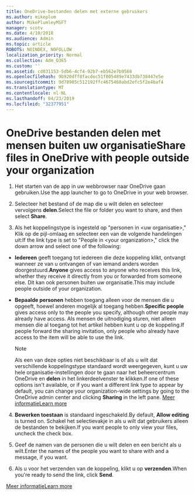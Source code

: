 ```yaml
---
title: OneDrive-bestanden delen met externe gebruikers
ms.author: mikeplum
author: MikePlumleyMSFT
manager: scotv
ms.date: 4/10/2018
ms.audience: Admin
ms.topic: article
ROBOTS: NOINDEX, NOFOLLOW
localization_priority: Normal
ms.collection: Adm_O365
ms.custom: ''
ms.assetid: cd031153-5db6-4cf4-92b7-eb562e7b9568
ms.openlocfilehash: 9b920dff8facdec51f005489e7433db738447e5e
ms.sourcegitcommit: 9d78905c512192ffc4675468abd2efc5f2e4baf4
ms.translationtype: MT
ms.contentlocale: nl-NL
ms.lasthandoff: 04/23/2019
ms.locfileid: "32377951"
---
```

# <a name="share-files-in-onedrive-with-people-outside-your-organization"></a><span data-ttu-id="ed7f2-102">OneDrive bestanden delen met mensen buiten uw organisatie</span><span class="sxs-lookup"><span data-stu-id="ed7f2-102">Share files in OneDrive with people outside your organization</span></span>

1. <span data-ttu-id="ed7f2-103">Het starten van de app in uw webbrowser naar OneDrive gaan gebruiken.</span><span class="sxs-lookup"><span data-stu-id="ed7f2-103">Use the app launcher to go to OneDrive in your web browser.</span></span> 
    
2. <span data-ttu-id="ed7f2-104">Selecteer het bestand of de map die u wilt delen en selecteer vervolgens **delen**.</span><span class="sxs-lookup"><span data-stu-id="ed7f2-104">Select the file or folder you want to share, and then select **Share**.</span></span> 
    
3. <span data-ttu-id="ed7f2-105">Als het koppelingstype is ingesteld op "personen in \<uw organisatie\>," Klik op de pijl-omlaag en selecteer een van de volgende handelingen uit:</span><span class="sxs-lookup"><span data-stu-id="ed7f2-105">If the link type is set to "People in \<your organization\>," click the down arrow and select one of the following:</span></span> 
    
  - <span data-ttu-id="ed7f2-106">**Iedereen** geeft toegang tot iedereen die deze koppeling klikt, ontvangt wanneer ze van u ontvangen of van iemand anders worden doorgestuurd.</span><span class="sxs-lookup"><span data-stu-id="ed7f2-106">**Anyone** gives access to anyone who receives this link, whether they receive it directly from you or forwarded from someone else.</span></span> <span data-ttu-id="ed7f2-107">Dit kan ook personen buiten uw organisatie.</span><span class="sxs-lookup"><span data-stu-id="ed7f2-107">This may include people outside of your organization.</span></span> 
    
  - <span data-ttu-id="ed7f2-108">**Bepaalde personen** hebben toegang alleen voor de mensen die u opgeeft, hoewel anderen mogelijk al toegang hebben.</span><span class="sxs-lookup"><span data-stu-id="ed7f2-108">**Specific people** gives access only to the people you specify, although other people may already have access.</span></span> <span data-ttu-id="ed7f2-109">Als mensen de uitnodiging sturen, niet alleen mensen die al toegang tot het artikel hebben kunt u op de koppeling.</span><span class="sxs-lookup"><span data-stu-id="ed7f2-109">If people forward the sharing invitation, only people who already have access to the item will be able to use the link.</span></span> 
    
    > [!NOTE]
    > <span data-ttu-id="ed7f2-110">Als een van deze opties niet beschikbaar is of als u wilt dat verschillende koppelingstype standaard wordt weergegeven, kunt u uw hele organisatie-instellingen door te gaan naar het beheercentrum OneDrive en **delen** in het linkerdeelvenster te klikken.</span><span class="sxs-lookup"><span data-stu-id="ed7f2-110">If one of these options isn't available, or if you want a different link type to appear by default, you can change your organization-wide settings by going to the OneDrive admin center and clicking **Sharing** in the left pane.</span></span> [<span data-ttu-id="ed7f2-111">Meer informatie</span><span class="sxs-lookup"><span data-stu-id="ed7f2-111">Learn more</span></span>](https://go.microsoft.com/fwlink/?linkid=871961)
  
4. <span data-ttu-id="ed7f2-112">**Bewerken toestaan** is standaard ingeschakeld.</span><span class="sxs-lookup"><span data-stu-id="ed7f2-112">By default, **Allow editing** is turned on.</span></span> <span data-ttu-id="ed7f2-113">Schakel het selectievakje in als u wilt dat gebruikers alleen de bestanden te bekijken.</span><span class="sxs-lookup"><span data-stu-id="ed7f2-113">If you want people to only view your files, uncheck the check box.</span></span> 
    
5. <span data-ttu-id="ed7f2-114">Geef de namen van de personen die u wilt delen en een bericht als u wilt.</span><span class="sxs-lookup"><span data-stu-id="ed7f2-114">Enter the names of the people you want to share with and a message, if you want.</span></span>
    
6. <span data-ttu-id="ed7f2-115">Als u voor het verzenden van de koppeling, klikt u op **verzenden**.</span><span class="sxs-lookup"><span data-stu-id="ed7f2-115">When you're ready to send the link, click **Send**.</span></span> 
    
[<span data-ttu-id="ed7f2-116">Meer informatie</span><span class="sxs-lookup"><span data-stu-id="ed7f2-116">Learn more</span></span>](https://go.microsoft.com/fwlink/?linkid=871861)
  

